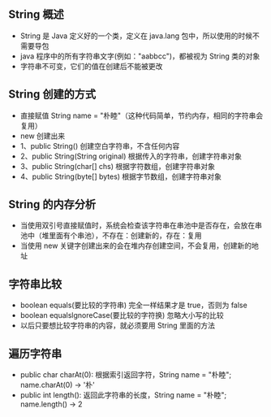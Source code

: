 ## String 概述
* String 是 Java 定义好的一个类，定义在 java.lang 包中，所以使用的时候不需要导包
* java 程序中的所有字符串文字(例如："aabbcc")，都被视为 String 类的对象
* 字符串不可变，它们的值在创建后不能被更改

## String 创建的方式
* 直接赋值 String name = "朴睦"（这种代码简单，节约内存，相同的字符串会复用）
* new 创建出来
* 1、public String() 创建空白字符串，不含任何内容
* 2、public String(String original) 根据传入的字符串，创建字符串对象
* 3、public String(char[] chs) 根据字符数组，创建字符串对象
* 4、public String(byte[] bytes) 根据字节数组，创建字符串对象

## String 的内存分析
* 当使用双引号直接赋值时，系统会检查该字符串在串池中是否存在，会放在串池中（堆里面有个串池），不存在：创建新的，存在：复用
* 当使用 new 关键字创建出来的会在堆内存创建空间，不会复用，创建新的地址

## 字符串比较
* boolean equals(要比较的字符串) 完全一样结果才是 true，否则为 false
* boolean equalslgnoreCase(要比较的字符换) 忽略大小写的比较
* 以后只要想比较字符串的内容，就必须要用 String 里面的方法

## 遍历字符串
* public char charAt(0): 根据索引返回字符，String name = "朴睦"; name.charAt(0) -> '朴'
* public int length(): 返回此字符串的长度，String name = "朴睦"; name.length() -> 2